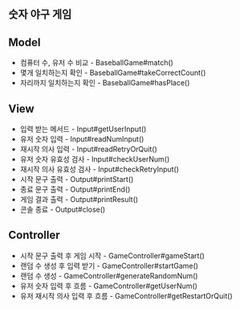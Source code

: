 ## 숫자 야구 게임

## Model
- 컴퓨터 수, 유저 수 비교 - BaseballGame#match()
- 몇개 일치하는지 확인 - BaseballGame#takeCorrectCount()
- 자리까지 일치하는지 확인 - BaseballGame#hasPlace()

## View
- 입력 받는 메서드 - Input#getUserInput()
- 유저 숫자 입력 - Input#readNumInput()
- 재시작 의사 입력 - Input#readRetryOrQuit()
- 유저 숫자 유효성 검사 - Input#checkUserNum()
- 재시작 의사 유효성 검사 - Input#checkRetryInput()
- 시작 문구 출력 - Output#printStart()
- 종료 문구 출력 - Output#printEnd()
- 게임 결과 출력 - Output#printResult()
- 콘솔 종료 - Output#close()

## Controller
- 시작 문구 출력 후 게임 시작 - GameController#gameStart()
- 랜덤 수 생성 후 입력 받기 - GameController#startGame()
- 랜덤 수 생성 - GameController#generateRandomNum()
- 유저 숫자 입력 후 흐름 - GameController#getUserNum()
- 유저 재시작 의사 입력 후 흐름 - GameController#getRestartOrQuit()
